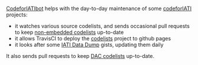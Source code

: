 ---
---
[CodeforIATIbot](https://github.com/codeforIATIbot) helps with the day-to-day maintenance of some [codeforIATI](https://codeforiati.org/) projects:

 * it watches various source codelists, and sends occasional pull requests to keep [non-embedded codelists](https://github.com/codeforIATI/IATI-Codelists-NonEmbedded) up-to-date
 * it allows TravisCI to deploy the [codelists](https://github.com/codeforIATI/codelists) project to github pages
 * it looks after some [IATI Data Dump](https://github.com/codeforIATI/iati-data-dump) gists, updating them daily

It also sends pull requests to keep [DAC codelists](https://github.com/datasets/dac-and-crs-code-lists) up-to-date.
